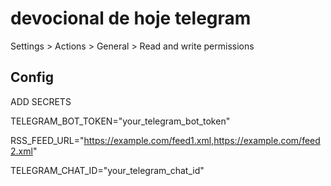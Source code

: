 # devocional de hoje telegram


Settings > Actions > General > Read and write permissions


## Config

ADD SECRETS

TELEGRAM_BOT_TOKEN="your_telegram_bot_token"

RSS_FEED_URL="https://example.com/feed1.xml,https://example.com/feed2.xml"

TELEGRAM_CHAT_ID="your_telegram_chat_id"
